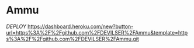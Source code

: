 # Ammu


*DEPLOY*
https://dashboard.heroku.com/new?button-url=https%3A%2F%2Fgithub.com%2FDEVILSER%2FAmmu&template=https%3A%2F%2Fgithub.com%2FDEVILSER%2FAmmu.git
